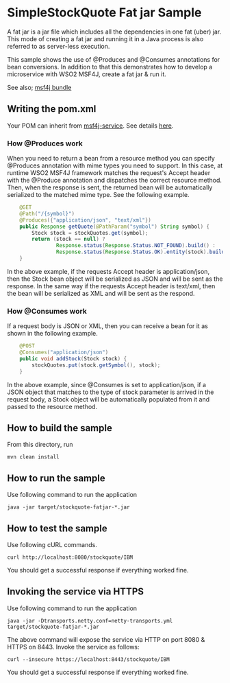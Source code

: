 # SimpleStockQuote Fat jar Sample

A fat jar is a jar file which includes all the dependencies in one fat (uber) jar. This mode of creating a fat jar
and running it in a Java process is also referred to as server-less execution.

This sample shows the use of @Produces and @Consumes annotations for bean conversions. In addition to that this 
demonstrates how to develop a microservice with WSO2 MSF4J, create a fat jar & run it.

See also; [msf4j bundle](../bundle)

## Writing the pom.xml 

Your POM can inherit from [msf4j-service](../../../poms/msf4j-service). 
See details [here](../../../poms/msf4j-service).

### How @Produces work

When you need to return a bean from a resource method you can specify @Produces annotation with mime types you need to 
support. In this case, at runtime WSO2 MSF4J framework matches the request's Accept header with the @Produce annotation 
and dispatches the correct resource method. Then, when the response is sent, the returned bean will be automatically 
serialized to the matched mime type. See the following example.

```java
    @GET
    @Path("/{symbol}")
    @Produces({"application/json", "text/xml"})
    public Response getQuote(@PathParam("symbol") String symbol) {
        Stock stock = stockQuotes.get(symbol);
        return (stock == null) ?
                Response.status(Response.Status.NOT_FOUND).build() :
                Response.status(Response.Status.OK).entity(stock).build();
    }
```

In the above example, if the requests Accept header is application/json, then the Stock bean object will be serialized 
as JSON and will be sent as the response. In the same way if the requests Accept header is text/xml, then the bean 
will be serialized as XML and will be sent as the respond.


### How @Consumes work

If a request body is JSON or XML, then you can receive a bean for it as shown in the following example.

```java
    @POST
    @Consumes("application/json")
    public void addStock(Stock stock) {
        stockQuotes.put(stock.getSymbol(), stock);
    }
```

In the above example, since @Consumes is set to application/json, if a JSON object that matches to the type of stock 
parameter is arrived in the request body, a Stock object will be automatically populated from it and passed to the 
resource method.


## How to build the sample


From this directory, run

```
mvn clean install
```

## How to run the sample


Use following command to run the application
```
java -jar target/stockquote-fatjar-*.jar
```

## How to test the sample


Use following cURL commands.
```
curl http://localhost:8080/stockquote/IBM
```

You should get a successful response if everything worked fine.

## Invoking the service via HTTPS
Use following command to run the application
```
java -jar -Dtransports.netty.conf=netty-transports.yml target/stockquote-fatjar-*.jar
```

The above command will expose the service via HTTP on port 8080 & HTTPS on 8443. Invoke the service as follows:

```
curl --insecure https://localhost:8443/stockquote/IBM
```

You should get a successful response if everything worked fine.
